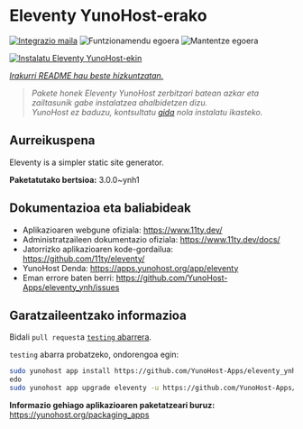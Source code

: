 <!--
Ohart ongi: README hau automatikoki sortu da <https://github.com/YunoHost/apps/tree/master/tools/readme_generator>ri esker
EZ editatu eskuz.
-->

# Eleventy YunoHost-erako

[![Integrazio maila](https://dash.yunohost.org/integration/eleventy.svg)](https://ci-apps.yunohost.org/ci/apps/eleventy/) ![Funtzionamendu egoera](https://ci-apps.yunohost.org/ci/badges/eleventy.status.svg) ![Mantentze egoera](https://ci-apps.yunohost.org/ci/badges/eleventy.maintain.svg)

[![Instalatu Eleventy YunoHost-ekin](https://install-app.yunohost.org/install-with-yunohost.svg)](https://install-app.yunohost.org/?app=eleventy)

*[Irakurri README hau beste hizkuntzatan.](./ALL_README.md)*

> *Pakete honek Eleventy YunoHost zerbitzari batean azkar eta zailtasunik gabe instalatzea ahalbidetzen dizu.*  
> *YunoHost ez baduzu, kontsultatu [gida](https://yunohost.org/install) nola instalatu ikasteko.*

## Aurreikuspena

Eleventy is a simpler static site generator.


**Paketatutako bertsioa:** 3.0.0~ynh1

## Dokumentazioa eta baliabideak

- Aplikazioaren webgune ofiziala: <https://www.11ty.dev/>
- Administratzaileen dokumentazio ofiziala: <https://www.11ty.dev/docs/>
- Jatorrizko aplikazioaren kode-gordailua: <https://github.com/11ty/eleventy/>
- YunoHost Denda: <https://apps.yunohost.org/app/eleventy>
- Eman errore baten berri: <https://github.com/YunoHost-Apps/eleventy_ynh/issues>

## Garatzaileentzako informazioa

Bidali `pull request`a [`testing` abarrera](https://github.com/YunoHost-Apps/eleventy_ynh/tree/testing).

`testing` abarra probatzeko, ondorengoa egin:

```bash
sudo yunohost app install https://github.com/YunoHost-Apps/eleventy_ynh/tree/testing --debug
edo
sudo yunohost app upgrade eleventy -u https://github.com/YunoHost-Apps/eleventy_ynh/tree/testing --debug
```

**Informazio gehiago aplikazioaren paketatzeari buruz:** <https://yunohost.org/packaging_apps>
